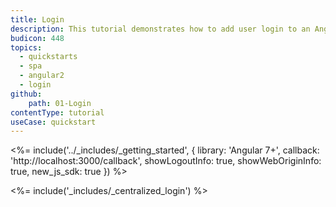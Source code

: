 ```yaml
---
title: Login
description: This tutorial demonstrates how to add user login to an Angular (versions 2 and above) application using Auth0.
budicon: 448
topics:
  - quickstarts
  - spa
  - angular2
  - login
github:
    path: 01-Login
contentType: tutorial
useCase: quickstart
---
```


<!-- markdownlint-disable MD034 MD041 -->

<%= include('../_includes/_getting_started', { library: 'Angular 7+', callback: 'http://localhost:3000/callback', showLogoutInfo: true, showWebOriginInfo: true, new_js_sdk: true }) %>

<%= include('_includes/_centralized_login') %>
